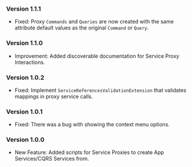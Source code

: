 ### Version 1.1.1

- Fixed: Proxy `Commands` and `Queries` are now created with the same attribute default values as the original `Command` or `Query`.


### Version 1.1.0

- Improvement: Added discoverable documentation for Service Proxy Interactions.

### Version 1.0.2

- Fixed: Implement `ServiceReferencesValidationExtension` that validates mappings in proxy service calls.

### Version 1.0.1

- Fixed: There was a bug with showing the context menu options.

### Version 1.0.0

- New Feature: Added scripts for Service Proxies to create App Services/CQRS Services from.
